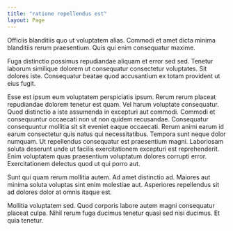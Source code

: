 ```yaml
---
title: "ratione repellendus est"
layout: Page
---
```

Officiis blanditiis quo ut voluptatem alias. Commodi et amet dicta minima blanditiis rerum praesentium. Quis qui enim consequatur maxime.
 Fuga distinctio possimus repudiandae aliquam et error sed sed. Tenetur laborum similique dolorem ut consequatur consectetur voluptates. Sit dolores iste. Consequatur beatae quod accusantium ex totam provident ut eius fugit.
 Esse est ipsum eum voluptatem perspiciatis ipsum. Rerum rerum placeat repudiandae dolorem tenetur est quam. Vel harum voluptate consequatur. Quod distinctio a iste assumenda in excepturi aut commodi. Commodi et consequuntur occaecati non ut non quidem recusandae. Consequatur consequuntur mollitia sit sit eveniet eaque occaecati.
Rerum animi earum id earum consectetur quis natus qui necessitatibus. Tempora sunt neque dolor numquam. Ut repellendus consequatur est praesentium magni. Laboriosam soluta deserunt unde ut facilis exercitationem excepturi est reprehenderit. Enim voluptatem quas praesentium voluptatum dolores corrupti error. Exercitationem delectus quod ut qui porro aut.
 Sunt qui quam rerum mollitia autem. Ad amet distinctio ad. Maiores aut minima soluta voluptas sint enim molestiae aut. Asperiores repellendus sit ad dolores dolor at omnis itaque est.
 Mollitia voluptatem sed. Quod corporis labore autem magni consequatur placeat culpa. Nihil rerum fuga ducimus tenetur quasi sed nisi ducimus. Et quia tenetur.
